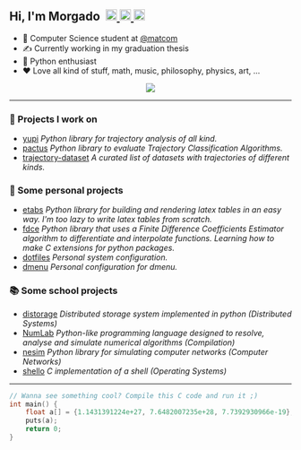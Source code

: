 <h2> Hi, I'm Morgado &#8203 &#8203
	<a href="https://t.me/morgado305">
		<img width="20px" src="https://simpleicons.now.sh/telegram/4c5861" />
	</a>
	<a href="https://twitter.com/morgado305">
		<img width="20px" src="https://simpleicons.now.sh/twitter/4c5861" />
	</a>
	<a href="https://stackoverflow.com/users/11915595/jorge-morgado">
		<img width="20px" src="https://simpleicons.now.sh/stackoverflow/4c5861" />
	</a>
</h3>

- 🏫 Computer Science student at [@matcom](https://github.com/matcom)
- ✍️  Currently working in my graduation thesis
- 🐍 Python enthusiast
- ❤️ Love all kind of stuff, math, music, philosophy, physics, art, ...

<p align="center">
    <a href="https://skillicons.dev">
        <img src="https://skillicons.dev/icons?i=python,linux,bash,neovim,flutter,dart,cs,unity" />
    </a>
</p>

---

### :construction_worker: Projects I work on

- [yupi](https://github.com/yupidevs/yupi) *Python library for trajectory analysis of all kind.*
- [pactus](https://github.com/yupidevs/pactus) *Python library to evaluate Trajectory Classification Algorithms.*
- [trajectory-dataset](https://github.com/yupidevs/trajectory-datasets) *A curated list of datasets with trajectories of different kinds.*

### :seedling: Some personal projects

- [etabs](https://github.com/jmorgadov/etabs) *Python library for building and rendering latex tables in an easy way. I'm too lazy to write latex tables from scratch.*
- [fdce](https://github.com/jmorgadov/fdce) *Python library that uses a Finite Difference Coefficients Estimator algorithm to differentiate and interpolate functions. Learning how to make C extensions for python packages.*
- [dotfiles](https://github.com/jmorgadov/dotfiles) *Personal system configuration.*
- [dmenu](https://github.com/jmorgadov/dmenu) *Personal configuration for dmenu.*

### :books: Some school projects

- [distorage](https://github.com/jmorgadov/distorage) *Distributed storage system implemented in python (Distributed Systems)*
- [NumLab](https://github.com/jmorgadov/NumLab) *Python-like programming language designed to resolve, analyse and simulate numerical algorithms (Compilation)*
- [nesim](https://github.com/jmorgadov/nesim) *Python library for simulating computer networks (Computer Networks)*
- [shello](https://github.com/jmorgadov/shello) *C implementation of a shell (Operating Systems)*

---

```c
// Wanna see something cool? Compile this C code and run it ;)
int main() {
    float a[] = {1.1431391224e+27, 7.6482007235e+28, 7.7392930966e-19};
    puts(a);
    return 0;
}
```
